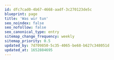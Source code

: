 ```yaml
---
id: dfc7cad0-4b67-4668-aadf-3c270123de5c
blueprint: page
title: 'Was wir tun'
seo_noindex: false
seo_nofollow: false
seo_canonical_type: entry
sitemap_change_frequency: weekly
sitemap_priority: 0.5
updated_by: 7d709850-5c35-4065-be68-b627c348051d
updated_at: 1652884695
---
```

